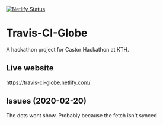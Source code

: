 [![Netlify Status](https://api.netlify.com/api/v1/badges/77947f85-3009-4944-bf48-27c62c313dc4/deploy-status)](https://app.netlify.com/sites/travis-ci-globe/deploys)
# Travis-CI-Globe
A hackathon project for Castor Hackathon at KTH. 

## Live website
https://travis-ci-globe.netlify.com/

## Issues (2020-02-20)
The dots wont show. Probably because the fetch isn't synced
